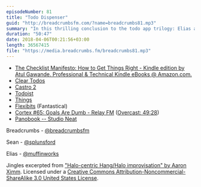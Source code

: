 ```yaml
---
episodeNumber: 81
title: "Todo Dispenser"
guid: "http://breadcrumbsfm.com/?name=breadcrumbs81.mp3"
summary: "In this thrilling conclusion to the todo app trilogy: Elias and Sean remember the most productive times of their lives, dive into the problems these apps need to address, and share the most important thing they’ve learned over the years."
duration: "50:47"
date: 2018-04-06T00:21:56+03:00
length: 36567415
file: "https://media.breadcrumbs.fm/breadcrumbs81.mp3"
---
```


- [The Checklist Manifesto: How to Get Things Right - Kindle edition by Atul Gawande. Professional & Technical Kindle eBooks @ Amazon.com.](http://www.amazon.com/dp/B0030V0PEW/?tag=breadcrumbsfm-20)
- [Clear Todos](https://itunes.apple.com/us/app/clear-todos/id493136154?mt=8&uo=4)
- [Castro 2](https://itunes.apple.com/us/app/castro-2/id1080840241?mt=8&uo=4)
- [Todoist](https://todoist.com/)
- [Things](https://culturedcode.com/things/)
- [Flexibits](https://flexibits.com/) (Fantastical)
- [Cortex #65: Goals Are Dumb - Relay FM](http://relay.fm/cortex/65) ([Overcast: 49:28](https://overcast.fm/+E7b6x0bpI/49:28))
- [Panobook -- Studio Neat](https://www.studioneat.com/products/panobook)

Breadcrumbs - [@breadcrumbsfm](https://twitter.com/breadcrumbsfm)

Sean - [@splunsford](https://twitter.com/splunsford)

Elias - [@muffinworks](https://twitter.com/muffinworks)

Jingles excerpted from ["Halo-centric Hang/Halo improvisation" by Aaron Ximm](http://freemusicarchive.org/music/aaron_ximm/handpans_and_the_hang/). Licensed under a [Creative Commons Attribution-Noncommercial-ShareAlike 3.0 United States License](http://creativecommons.org/licenses/by-nc-sa/3.0/us/).